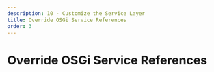 ```yaml
---
description: 10 - Customize the Service Layer
title: Override OSGi Service References
order: 3
---
```


# Override OSGi Service References

<!-- [OSGi Declarative Services](https://osgi.org/specification/osgi.cmpn/7.0.0/service.component.html) allow you to automatically and dynamically inject published services in the OSGi service registry into your components using the `@Reference` annotation. Below is an excerpt of the Liferay Blogs application's [BlogsAdminPortlet](https://github.com/liferay/liferay-portal/blob/7.2.x/modules/apps/blogs/blogs-web/src/main/java/com/liferay/blogs/web/internal/portlet/BlogsAdminPortlet.java) portlet component, which has multiple service references:

```java
@Component(
	immediate = true,
	property = {
		"com.liferay.portlet.css-class-wrapper=portlet-blogs",
		"com.liferay.portlet.display-category=category.hidden",
		"com.liferay.portlet.header-portlet-css=/blogs/css/main.css",
		"com.liferay.portlet.icon=/blogs/icons/blogs.png",
		"com.liferay.portlet.preferences-owned-by-group=true",
		"com.liferay.portlet.preferences-unique-per-layout=false",
		"com.liferay.portlet.private-request-attributes=false",
		"com.liferay.portlet.private-session-attributes=false",
		"com.liferay.portlet.render-weight=50",
		"com.liferay.portlet.scopeable=true",
		"com.liferay.portlet.use-default-template=true",
		"javax.portlet.display-name=Blogs", "javax.portlet.expiration-cache=0",
		"javax.portlet.init-param.mvc-command-names-default-views=/blogs/view",
		"javax.portlet.init-param.portlet-title-based-navigation=true",
		"javax.portlet.init-param.template-path=/META-INF/resources/",
		"javax.portlet.name=" + BlogsPortletKeys.BLOGS_ADMIN,
		"javax.portlet.resource-bundle=content.Language",
		"javax.portlet.security-role-ref=administrator",
		"javax.portlet.supports.mime-type=text/html"
	},
	service = Portlet.class
)
public class BlogsAdminPortlet extends BaseBlogsPortlet {

	@Override
	public void render(
			RenderRequest renderRequest, RenderResponse renderResponse)
		throws IOException, PortletException {

		renderRequest.setAttribute(AssetWebKeys.ASSET_HELPER, _assetHelper);
		renderRequest.setAttribute(TrashWebKeys.TRASH_HELPER, _trashHelper);

		super.render(renderRequest, renderResponse);
	}

	@Reference
	private AssetHelper _assetHelper;

	@Reference(
		target = "(&(release.bundle.symbolic.name=com.liferay.blogs.web)(&(release.schema.version>=1.2.0)(!(release.schema.version>=1.3.0))))"
	)
	private Release _release;

	@Reference
	private TrashHelper _trashHelper;

}
```

If an OSGi container allows multiple implementations of a service to co-exist and a consuming component needs just a single implementation, which implementation gets injected? From the perspective of __consuming__ OSGi components, the selection depends on the following factors:

1. The available implementation's `service.ranking` property value
1. `@Reference` annotation attributes

## The `service.ranking` Property {#ranking}

The `service.ranking` property defines the priority of this implementation among the other components implementing the same service.

```java
@Component(
 immediate = true,
 property = {
	 "context.id=BladeCustomJspBag", 
	 "context.name=Test Custom JSP Bag",
	 "service.ranking:Integer=100"
 }
)
public class BladeCustomJspBag implements CustomJspBag {
...
```

The default value for the `service.ranking` property is 0. An implementation with a higher number has higher priority. This property makes it possible for the consuming components to rank the available implementations. That way, the consuming components can not only pick the implementation with the highest priority but also order the implementations, as in the case of a service reference array, shown in the example below:

```java
@Reference(
	bind = "addProcessor", 
	cardinality = ReferenceCardinality.MULTIPLE, 
	policy = ReferencePolicy.DYNAMIC, 
	service = Processor.class, 
	unbind = "removeProcessor"
)
private volatile List<Processor> _processors = null;
```

## `@Reference` Attributes {#attributes}

From the perspective of the consuming component, the injection behavior depends on the consuming component's `@Reference` annotation attributes. With default attributes, the first implementation available gets injected and is reluctant to change even if an implementation that takes higher priority becomes available. This is called a *static and reluctant policy*. In this scenario, the OSGi bundle startup order defines the implementation.

Let's take a look at the available attributes.

## Target {#target}

Target attributes allow you to filter or query the service implementation to be injected, using the LDAP query syntax. 

In the example below, the [ElasticSearchIndexWriter](https://github.com/liferay/liferay-portal/blob/7.2.x/modules/apps/portal-search-elasticsearch6/portal-search-elasticsearch6-impl/src/main/java/com/liferay/portal/search/elasticsearch6/internal/ElasticsearchIndexWriter.java) component in Liferay's Elasticsearch search engine adapter module is asking for a reference to a SpellCheckIndexWriter implementation, which has the component property `search.engine.impl=Elasticsearch`. Filtering with the `target` attribute ensures that an implementation for the right physical search engine gets implemented:

```java
@Component(
	immediate = true, property = {"search.engine.impl=Elasticsearch"},
	service = IndexWriter.class
)
public class ElasticsearchIndexWriter extends BaseIndexWriter {

	...

	@Override
	@Reference(
		target = "(search.engine.impl=Elasticsearch)", 
		unbind = "-"
	)
	public void setSpellCheckIndexWriter(
		SpellCheckIndexWriter spellCheckIndexWriter) {

		super.setSpellCheckIndexWriter(spellCheckIndexWriter);
	}
	
	...
```

The [ElasticsearchSpellCheckIndexWriter](https://github.com/liferay/liferay-portal/blob/7.2.x/modules/apps/portal-search-elasticsearch6/portal-search-elasticsearch6-impl/src/main/java/com/liferay/portal/search/elasticsearch6/internal/ElasticsearchSpellCheckIndexWriter.java) component has (uniquely) the matching property value and gets injected:

```java
@Component(
	immediate = true, 
	property = {
		"search.engine.impl=Elasticsearch"
	},
	service = SpellCheckIndexWriter.class
)
public class ElasticsearchSpellCheckIndexWriter
	extends BaseGenericSpellCheckIndexWriter {
...
```

## Reference Cardinality {#cardinal}

Reference cardinality defines whether a reference has to be satisfied for a component to be able to activate. Cardinality has the following possible values:

* __MANDATORY:__ the reference has to be satisfied (available and injected) before the component will start (default)
* __OPTIONAL:__ the reference is not required for the component to start and work
* __MULTIPLE:__ the reference is not required, but multiple implementations may satisfy the reference and the component will take all of them
* __AT\_LEAST\_ONE:__ like multiple, but at least one reference is required for the component to start

> When using the multi options, a setter method has to be defined.

## Reference Policy {#policy}

The reference policy defines whether an injected service reference can be replaced dynamically. The following options are available:

* __STATIC:__ the reference is required and the component will not be notified of alternative services as they become available (default)
* __DYNAMIC:__ the reference is not required and the component accepts new references as they become available

## The Reference PolicyOption {#poloption}

The policy option provides more granularity for the dynamic injection policy:

* __RELUCTANT:__ For a single reference cardinality, new available references will be ignored. For multiple reference cardinality, new reference potentials will be bound.
* __GREEDY:__  As new reference potentials become available, the component will bind to them.

## Other @Reference Attributes {#other}

* __bind:__ the name of the bind method for this reference
* __field:__ the name of the field for this reference
* __fieldOption:__ the field option for this reference:
	* REPLACE: replace the field value with a new value when there are changes to the bound services
	* UPDATE:  update the collection referenced by the field when there are changes to the bound services
* __name:__ name of this reference
* __scope:__ scope for the reference
* __service:__ the service class name for this reference
* __unbind:__ unbind the event method for the reference
* __updated:__ updated the event method for the reference

## @Reference Attributes Example {#example}

Let's interpret the reference example below, with multiple attibutes:

```java
@Reference(
	bind = "setPermissionFilterQueryBuilder", 
	cardinality = ReferenceCardinality.MANDATORY,
	policy = ReferencePolicy.DYNAMIC, 
	policyOption = ReferencePolicyOption.GREEDY, 
	service = PermissionFilterQueryBuilder.class, 
	unbind = "removePermissionFilterQueryBuilder"
)
private PermissionFilterQueryBuilder _permissionFilterQueryBuilder;
```	

* The reference has to be satisfied (`cardinality`).
* The component can accept new references as they become available (`policy`).
* The component will bind an implementation with a higher service ranking if one becomes available (`policyOption`).
* The reference calls for a setPermissionFilterQueryBuilder(PermissionFilterQueryBuilder) method to initialize the reference (`bind`).
* The reference calls for a removePermissionFilterQueryBuilder(PermissionFilterQueryBuilder) method when unsetting the reference (`unbind`). 
* The implementation has the service type `PermissionFilterQueryBuilder`(`service`).

## Overriding Static and Reluctant References {#override}

Even when the consuming component's reference has a static and reluctant policy, meaning that it's not allowing new candidates after being satisfied, it's possible to manually override the used implementation by configuring the OSGi container itself. This approach is explained on Liferay Developer Network (https://dev.liferay.com/en/develop/tutorials/-/knowledge_base/7-2/reconfiguring-components-to-use-your-service).

<div class="summary-chapter">
<h3>Knowledge Check</h3>
<ul>
	<li>The ___________________________ is an OSGi component property that defines the priority of service components among the components implementing the same service.</li>
	<li>___________________________ allow you to filter the service implementation to be injected.</li>
	<li>Reference cardinality defines whether a reference has to be _____________________ for a component to be able to activate.</li>
	<li>The ___________________________ defines whether an injected service reference can be replaced dynamically.</li>
	<li>The policy option provides more granularity for the ___________________________ policy.</li>
</ul>
</div> -->